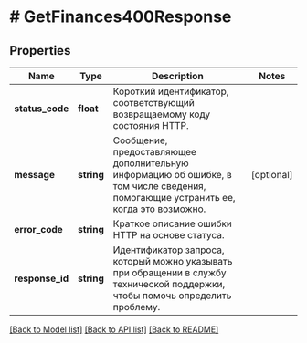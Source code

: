 # # GetFinances400Response

## Properties

Name | Type | Description | Notes
------------ | ------------- | ------------- | -------------
**status_code** | **float** | Короткий идентификатор, соответствующий возвращаемому коду состояния HTTP. |
**message** | **string** | Сообщение, предоставляющее дополнительную информацию об ошибке, в том числе сведения, помогающие устранить ее, когда это возможно. | [optional]
**error_code** | **string** | Краткое описание ошибки HTTP на основе статуса. |
**response_id** | **string** | Идентификатор запроса, который можно указывать при обращении в службу технической поддержки, чтобы помочь определить проблему. |

[[Back to Model list]](../../README.md#models) [[Back to API list]](../../README.md#endpoints) [[Back to README]](../../README.md)

